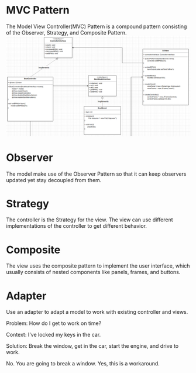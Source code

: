 # MVC Pattern
The Model View Controller(MVC) Pattern is a compound pattern consisting of the Observer, Strategy, and Composite Pattern.
![img.png](src/images/img.png)

# Observer
The model make use of the Observer Pattern so that it can keep observers updated yet stay decoupled from them.

# Strategy
The controller is the Strategy for the view. The view can use different implementations of the controller to get different behavior.

# Composite
The view uses the composite pattern to implement the user interface, which usually consists of nested components like panels, frames, and buttons.

# Adapter
Use an adapter to adapt a model to work with existing controller and views.

Problem: How do I get to work on time?

Context: I've locked my keys in the car.

Solution: Break the window, get in the car, start the engine, and drive to work.

No. You are going to break a window. Yes, this is a workaround.
